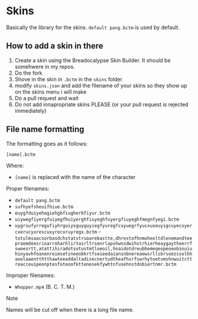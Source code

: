 # Skins
Basically the library for the skins. `default pang.bctm` is used by default.

## How to add a skin in there
1. Create a skin using the Breadocalypse Skin Builder. It should be somehwere in my repos.
2. Do the fork
3. Shove in the skin in `.bctm` in the `skins` folder
4. modify `skins.json` and add the filename of your skins so they show up on the skins menu i will make
5. Do a pull request and wait
6. Do not add innapropriate skins PLEASE (or your pull request is rejected immediately)

## File name formatting
The formatting goes as it follows:
```
[name].bctm
```
Where: 
- `[name]` is replaced with the name of the character

Proper filenames:
- `default pang.bctm`
- `sufhyefsheuifhiue.bctm`
- `euygfduiyehagiehgbfiugherbfiyur.bctm`
- `uiywegfiyergfuiyegfhuiyerghfiuyeghfuyergfiuyeghfmegnfyegi.bctm`
- `uygrsufyrregufiyhrguiysguyguyiegfyuregfcxyuegrfyucxuxeuyigcuyecxyercxerucyxrescuxyrecxruyregx.bctm`
-`totulmsaacsorbasdchstatstruoarebastte,dhrestofhnmoheoltdlenemandteepraemdeesrioarroharhlirtasrltrsenrlapshwnsdwihstrhierheaygaytheerrfswoesrtt,atattihiradotsotustmtloeoil,hnaidotdreubbemeqeopeoeobinuiuhinyavhfoanenreimsetsneeobkrtfseieedaiansnbnereaewsrllsbrsoezssolhhaoolaaentthtthawteeaddaltadisecnertudtheafhsrfswrhytoetvmshnwuitcttreacceuipeonptesfoteoofkttenesekfywhtnfusehnstdobiertnmr.bctm`

Improper filenames:
- `Whopper.mp4` (B. C. T. M.)

> [!NOTE]
> Names will be cut off when there is a long file name.
